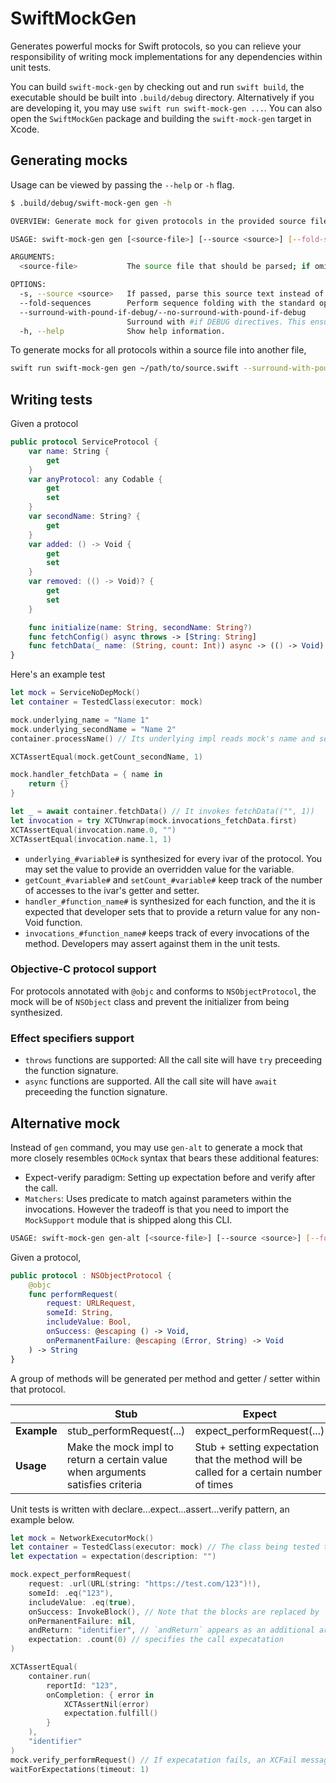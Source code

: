 # SwiftMockGen

Generates powerful mocks for Swift protocols, so you can relieve your responsibility of writing mock implementations for any dependencies within unit tests.

You can build `swift-mock-gen` by checking out and run `swift build`, the executable should be built into `.build/debug` directory.
Alternatively if you are developing it, you may use `swift run swift-mock-gen ...`.
You can also open the `SwiftMockGen` package and building the `swift-mock-gen` target in Xcode.

## Generating mocks
Usage can be viewed by passing the `--help` or `-h` flag.
```bash
$ .build/debug/swift-mock-gen gen -h

OVERVIEW: Generate mock for given protocols in the provided source files.

USAGE: swift-mock-gen gen [<source-file>] [--source <source>] [--fold-sequences] [--surround-with-pound-if-debug] [--no-surround-with-pound-if-debug]

ARGUMENTS:
  <source-file>           The source file that should be parsed; if omitted, use stdin

OPTIONS:
  -s, --source <source>   If passed, parse this source text instead of reading source file
  --fold-sequences        Perform sequence folding with the standard operators
  --surround-with-pound-if-debug/--no-surround-with-pound-if-debug
                          Surround with #if DEBUG directives. This ensures the mock only be included in DEBUG targets. (default: --no-surround-with-pound-if-debug)
  -h, --help              Show help information.

```
To generate mocks for all protocols within a source file into another file,
```bash
swift run swift-mock-gen gen ~/path/to/source.swift --surround-with-pound-if-debug >> ~/path/to/source.mock.swift
```

## Writing tests

Given a protocol

```swift
public protocol ServiceProtocol {
    var name: String {
        get
    }
    var anyProtocol: any Codable {
        get
        set
    }
    var secondName: String? {
        get
    }
    var added: () -> Void {
        get
        set
    }
    var removed: (() -> Void)? {
        get
        set
    }

    func initialize(name: String, secondName: String?)
    func fetchConfig() async throws -> [String: String]
    func fetchData(_ name: (String, count: Int)) async -> (() -> Void)
}
```

Here's an example test
```swift
let mock = ServiceNoDepMock()
let container = TestedClass(executor: mock)

mock.underlying_name = "Name 1"
mock.underlying_secondName = "Name 2"
container.processName() // Its underlying impl reads mock's name and secondName properties

XCTAssertEqual(mock.getCount_secondName, 1)

mock.handler_fetchData = { name in
    return {}
}

let _ = await container.fetchData() // It invokes fetchData(("", 1))
let invocation = try XCTUnwrap(mock.invocations_fetchData.first)
XCTAssertEqual(invocation.name.0, "")
XCTAssertEqual(invocation.name.1, 1)
```

- `underlying_#variable#` is synthesized for every ivar of the protocol. You may set the value to provide an overridden value for the variable.
- `getCount_#variable#` and `setCount_#variable#` keep track of the number of accesses to the ivar's getter and setter.
- `handler_#function_name#` is synthesized for each function, and the it is expected that developer sets that to provide a return value for any non-Void function.
- `invocations_#function_name#` keeps track of every invocations of the method. Developers may assert against them in the unit tests.

### Objective-C protocol support
For protocols annotated with `@objc` and conforms to `NSObjectProtocol`, the mock will be of `NSObject` class and prevent the initializer from being synthesized.

### Effect specifiers support
- `throws` functions are supported: All the call site will have `try` preceeding the function signature.
- `async` functions are supported. All the call site will have `await` preceeding the function signature.

## Alternative mock

Instead of `gen` command, you may use `gen-alt` to generate a mock that more closely resembles `OCMock` syntax that bears these additional features:
- Expect-verify paradigm: Setting up expectation before and verify after the call.
- `Matchers`: Uses predicate to match against parameters within the invocations.
However the tradeoff is that you need to import the `MockSupport` module that is shipped along this CLI.

```bash
USAGE: swift-mock-gen gen-alt [<source-file>] [--source <source>] [--fold-sequences] [--surround-with-pound-if-debug] [--no-surround-with-pound-if-debug]
```

Given a protocol,

```swift
public protocol : NSObjectProtocol {
    @objc
    func performRequest(
        request: URLRequest,
        someId: String,
        includeValue: Bool,
        onSuccess: @escaping () -> Void,
        onPermanentFailure: @escaping (Error, String) -> Void
    ) -> String
}
```
A group of methods will be generated per method and getter / setter within that protocol.

| | Stub | Expect | Verify |
|---| --- | --- | --- |
|**Example**| stub_performRequest(...) | expect_performRequest(...) | verify_performRequest() |
|**Usage**| Make the mock impl to return a certain value when arguments satisfies criteria | Stub + setting expectation that the method will be called for a certain number of times | Verify that the expectation of the call(s) are met |

Unit tests is written with declare...expect...assert...verify pattern, an example below.
```swift
let mock = NetworkExecutorMock()
let container = TestedClass(executor: mock) // The class being tested that takes the protocol as dependency
let expectation = expectation(description: "")

mock.expect_performRequest(
    request: .url(URL(string: "https://test.com/123")!),
    someId: .eq("123"),
    includeValue: .eq(true),
    onSuccess: InvokeBlock(), // Note that the blocks are replaced by `InvokeBlock` signatures. When provided, it triggers the block with args.
    onPermanentFailure: nil,
    andReturn: "identifier", // `andReturn` appears as an additional argument to provide the stubbed return value
    expectation: .count(0) // specifies the call expecatation
)

XCTAssertEqual(
    container.run(
        reportId: "123",
        onCompletion: { error in
            XCTAssertNil(error)
            expectation.fulfill()
        }
    ),
    "identifier"
)
mock.verify_performRequest() // If expecatation fails, an XCFail message will appear.
waitForExpectations(timeout: 1)
```

